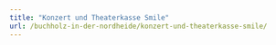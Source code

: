 ```yaml
---
title: "Konzert und Theaterkasse Smile"
url: /buchholz-in-der-nordheide/konzert-und-theaterkasse-smile/
---
```

